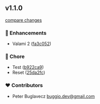 
## v1.1.0

[compare changes](https://github.com/buglavecz/nuxt3-bootstrap4-starter-template/compare/v0.2.1...v1.1.0)

### 🚀 Enhancements

- Valami 2 ([fa3c052](https://github.com/buglavecz/nuxt3-bootstrap4-starter-template/commit/fa3c052))

### 🏡 Chore

- Test ([b922ca9](https://github.com/buglavecz/nuxt3-bootstrap4-starter-template/commit/b922ca9))
- Reset ([25da2fc](https://github.com/buglavecz/nuxt3-bootstrap4-starter-template/commit/25da2fc))

### ❤️ Contributors

- Peter Buglavecz <buggio.dev@gmail.com>

